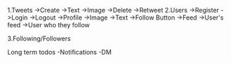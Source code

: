 1.Tweets
    ->Create
        ->Text
        ->Image
    ->Delete
    ->Retweet
2.Users
    ->Register
    ->Login
    ->Logout
    ->Profile
        ->Image
        ->Text
        ->Follow Button
    ->Feed
        ->User's feed
        ->User  who they follow

3.Following/Followers

Long term todos
-Notifications
-DM




    
        